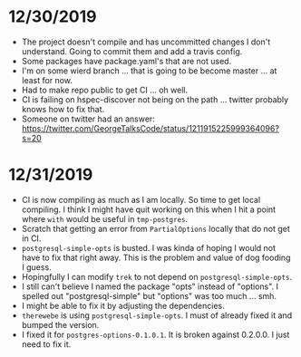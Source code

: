 # 12/30/2019

- The project doesn't compile and has uncommitted changes I don't understand. Going to commit them
  and add a travis config.
- Some packages have package.yaml's that are not used.
- I'm on some wierd branch ... that is going to be become master ... at least for now.
- Had to make repo public to get CI ... oh well.
- CI is failing on hspec-discover not being on the path ... twitter probably knows how to fix that.
- Someone on twitter had an answer: https://twitter.com/GeorgeTalksCode/status/1211915225999364096?s=20

# 12/31/2019

- CI is now compiling as much as I am locally. So time to get local compiling. I think I might have quit working on this when I hit a point where `with` would be useful in `tmp-postgres`.
- Scratch that getting an error from `PartialOptions` locally that do not get in CI.
- `postgresql-simple-opts` is busted. I was kinda of hoping I would not have to fix that right away. This is the problem and value of dog fooding I guess.
- Hopingfully I can modify `trek` to not depend on `postgresql-simple-opts`.
- I still can't believe I named the package "opts" instead of "options". I spelled out "postgresql-simple" but "options" was too much ... smh.
- I might be able to fix it by adjusting the dependencies.
- `therewebe` is using `postgresql-simple-opts`. I must of already fixed it and bumped the version.
- I fixed it for `postgres-options-0.1.0.1`. It is broken against 0.2.0.0. I just need to fix it.
